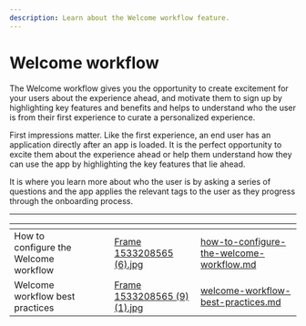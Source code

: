 ```yaml
---
description: Learn about the Welcome workflow feature.
---
```


# Welcome workflow

The Welcome workflow gives you the opportunity to create excitement for your users about the experience ahead, and motivate them to sign up by highlighting key features and benefits and helps to understand who the user is from their first experience to curate a personalized experience.&#x20;

First impressions matter. Like the first experience, an end user has an application directly after an app is loaded. It is the perfect opportunity to excite them about the experience ahead or help them understand how they can use the app by highlighting the key features that lie ahead.&#x20;

It is where you learn more about who the user is by asking a series of questions and the app applies the relevant tags to the user as they progress through the onboarding process.&#x20;

***

<table data-view="cards"><thead><tr><th></th><th></th><th></th><th data-hidden data-card-cover data-type="files"></th><th data-hidden data-card-target data-type="content-ref"></th></tr></thead><tbody><tr><td>How to configure the Welcome workflow</td><td></td><td></td><td><a href="../../../.gitbook/assets/Frame 1533208565 (6).jpg">Frame 1533208565 (6).jpg</a></td><td><a href="how-to-configure-the-welcome-workflow.md">how-to-configure-the-welcome-workflow.md</a></td></tr><tr><td>Welcome workflow best practices </td><td></td><td></td><td><a href="../../../.gitbook/assets/Frame 1533208565 (9) (1).jpg">Frame 1533208565 (9) (1).jpg</a></td><td><a href="welcome-workflow-best-practices.md">welcome-workflow-best-practices.md</a></td></tr></tbody></table>



